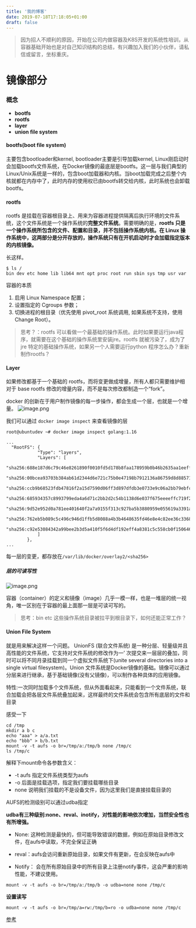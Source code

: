 ```yaml
---
title: '我的博客'
date: 2019-07-18T17:18:05+01:00
draft: false
---
```




> 因为招人不顺利的原因，开始在公司内做容器及K8S开发的系统性培训，从容器基础开始也是对自己知识结构的总结，有兴趣加入我们的小伙伴，请私信或留言，坐标重庆。

# 镜像部分

### 概念
- **bootfs**
- **rootfs**
- **layer**
- **union file system**
#### bootfs(boot file system)

主要包含bootloader和kernel, bootloader主要是引导加载kernel, Linux刚启动时会加载bootfs文件系统，在Docker镜像的最底层是bootfs。这一层与我们典型的Linux/Unix系统是一样的，包含boot加载器和内核。当boot加载完成之后整个内核就都在内存中了，此时内存的使用权已由bootfs转交给内核，此时系统也会卸载bootfs。

#### rootfs
rootfs 是挂载在容器根目录上、用来为容器进程提供隔离后执行环境的文件系统，这个文件系统是一个操作系统的**完整文件系统**。需要明确的是，**rootfs 只是一个操作系统所包含的文件、配置和目录，并不包括操作系统内核。在 Linux 操作系统中，这两部分是分开存放的，操作系统只有在开机启动时才会加载指定版本的内核镜像。**

长这样。
```shell
$ ls /
bin dev etc home lib lib64 mnt opt proc root run sbin sys tmp usr var
```
容器的本质
1. 启用 Linux Namespace 配置；
2. 设置指定的 Cgroups 参数；
3. 切换进程的根目录（优先使用 pivot_root 系统调用, 如果系统不支持，使用Change Root）。


> 思考？：rootfs 可以看做一个最基础的操作系统。此时如果要运行java程序，就需要在这个基础的操作系统里安装jre。rootfs 就被污染了，成为了jre 特定的基础操作系统，如果另一个人需要运行python 程序怎么办？重新制作rootfs？

#### Layer
如果修改都基于一个基础的 rootfs，而将变更做成增量，所有人都只需要维护相对于 base rootfs 修改的增量内容，而不是每次修改都制造一个“fork”。

docker 的创新在于用户制作镜像的每一步操作，都会生成一个层，也就是一个增量。
![image.png](https://upload-images.jianshu.io/upload_images/5120230-f52e8b7109a32edd.png?imageMogr2/auto-orient/strip%7CimageView2/2/w/1240)

我们可以通过 `docker image inspect` 来查看镜像的层
```shell
root@ubuntudev ~# docker image inspect golang:1.16

...
  "RootFS": {
            "Type": "layers",
            "Layers": [
                "sha256:688e187d6c79c46e8261890f0010fd5d178b8faa178959b0b46b2635aa1eeff3",
                "sha256:00bcea93703b384ab61d2344d6e721c75b0e47198b7912136a86759d8d885711",
                "sha256:ccb9b68523fdb47816f2a15d7590d06ff3d897dfdb3e0733e9c06a2bb79ebfc7",
                "sha256:685934357c8993799eda4a6d71c2bb2d2c54b1138d6e037f675eeeeffc719f2d",
                "sha256:9d52e952d0a781ee401640f2a7a9155f313c927ba5b3880959e055619a3391a9",
                "sha256:762eb5b089c5c496c946d1ffb5d8088a4b3b4648635fd46e8e4c82ee36c33687",
                "sha256:c92e53084342a99bee2b3d5a410f5f6d4df192eff4a8381c5c558cb0f150646d"
            ]
        },
...
```
每一层的变更，都存放在`/var/lib/docker/overlay2/<sha256>`


##### 层的可读写性
![image.png](https://upload-images.jianshu.io/upload_images/5120230-4b8774ec4d9b4c8c.png?imageMogr2/auto-orient/strip%7CimageView2/2/w/1240)

容器（container）的定义和镜像（image）几乎一模一样，也是一堆层的统一视角，唯一区别在于容器的最上面那一层是可读可写的。

> 思考：bin etc 这些操作系统目录被拉平到根目录下，如何还能正常工作？

#### Union File System
就是用来解决这样一个问题。
UnionFS (联合文件系统) 是一种分层、轻量级并且高性能的文件系统，它支持对文件系统的修改作为一’ 次提交来一层层的叠加，同时可以将不同月录挂载到同一个虚拟文件系统下(unite several directories into a single virtual filesystem)。Union 文件系统是Docker镜像的基础。镜像可以通过分层来进行继承，基于基础镜像(没有父镜像)，可以制作各种具体的应用镜像。

特性:一次同时加载多个文件系统，但从外面看起来，只能看到一个文件系统，联合加载会把各层文件系统叠加起来，这样最终的文件系统会包含所有底层的文件和目录

感受一下
```shell
cd /tmp
mkdir a b c
echo "aaa" > a/a.txt
echo "bbb" > b/b.txt
mount -v -t aufs -o br=/tmp/a:/tmp/b none /tmp/c
ls /tmp/c
```

解释下mount命令各参数含义：
-  -t aufs 指定文件系统类型为aufs
- -o 后面是挂载选项，指定我们要挂载哪些目录
- none 说明我们挂载的不是设备文件，因为这里我们是直接挂载目录的

AUFS的检测级别可以通过udba指定

**udba有三种级别:none、reval、inotify，对性能的影响依次增加，当然安全性也有所增强。**

- None: 这种检测是最快的，但可能导致错误的数据，例如在原始目录修改文件，在aufs中读取，不完全保证正确

- reval：aufs会访问重新原始目录，如果文件有更新，在会反映在aufs中

- Notify： 会在所有原始目录中的所有目录上注册notify事件，这会严重的影响性能，不建议使用。
```shell
mount -v -t aufs -o br=/tmp/a:/tmp/b -o udba=none none /tmp/c
```

**设置读写**
```
mount -v -t aufs -o br=/tmp/a=rw:/tmp/b=ro -o udba=none none /tmp/c
```
[参考](https://blog.csdn.net/lihm0_1/article/details/42030169)


